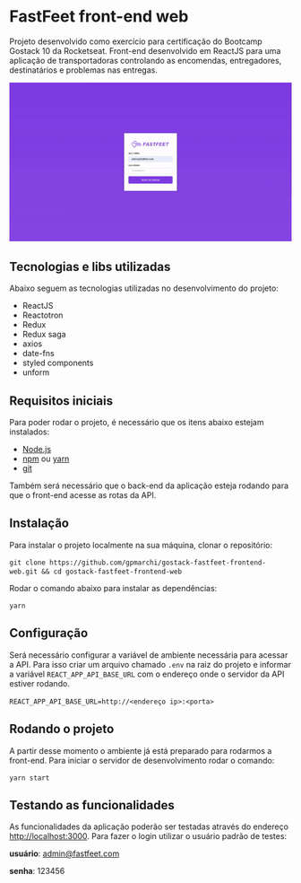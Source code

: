 # FastFeet front-end web

Projeto desenvolvido como exercício para certificação do Bootcamp Gostack 10 da Rocketseat. Front-end desenvolvido em ReactJS para uma aplicação de transportadoras controlando as encomendas, entregadores, destinatários e problemas nas entregas.

<div align="center">
    <img alt="FastFeet" title="FastFeet" src=".github/fastfeet-web.gif" />
</div>

## Tecnologias e libs utilizadas

Abaixo seguem as tecnologias utilizadas no desenvolvimento do projeto:

- ReactJS
- Reactotron
- Redux
- Redux saga
- axios
- date-fns
- styled components
- unform

## Requisitos iniciais

Para poder rodar o projeto, é necessário que os itens abaixo estejam instalados:

- [Node.js](https://nodejs.org/en/download/)
- [npm](https://www.npmjs.com/get-npm) ou [yarn](https://classic.yarnpkg.com/en/docs/install/#mac-stable)
- [git](https://git-scm.com/downloads)

Também será necessário que o back-end da aplicação esteja rodando para que o front-end acesse as rotas da API.

## Instalação

Para instalar o projeto localmente na sua máquina, clonar o repositório:

    git clone https://github.com/gpmarchi/gostack-fastfeet-frontend-web.git && cd gostack-fastfeet-frontend-web

Rodar o comando abaixo para instalar as dependências:

    yarn

## Configuração

Será necessário configurar a variável de ambiente necessária para acessar a API. Para isso criar um arquivo chamado `.env` na raiz do projeto e informar a variável `REACT_APP_API_BASE_URL` com o endereço onde o servidor da API estiver rodando.

`REACT_APP_API_BASE_URL=http://<endereço ip>:<porta>`

## Rodando o projeto

A partir desse momento o ambiente já está preparado para rodarmos a front-end. Para iniciar o servidor de desenvolvimento rodar o comando:

    yarn start

## Testando as funcionalidades

As funcionalidades da aplicação poderão ser testadas através do endereço [http://localhost:3000](http://localhost:3000). Para fazer o login utilizar o usuário padrão de testes:

**usuário**: admin@fastfeet.com

**senha**: 123456

